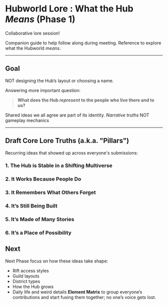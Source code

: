 # Hubworld Lore : What the Hub *Means* (Phase 1)

Collaborative lore session!

Companion guide to help follow along during meeting. Reference to explore what the Hubworld *means*.

---

## Goal

NOT designing the Hub’s layout or choosing a name.

Answering more important question:

> **What does the Hub *represent* to the people who live there and to us?**

Shared ideas we all agree are part of its identity. *Narrative truths* NOT gameplay mechanics

---

## Draft Core Lore Truths (a.k.a. "Pillars")

Recurring ideas that showed up across everyone's submissions:

### 1. **The Hub is Stable in a Shifting Multiverse**

### 2. **It Works Because People Do**

### 3. **It Remembers What Others Forget**

### 4. **It’s Still Being Built**

### 5. **It’s Made of Many Stories**

### 6. **It’s a Place of Possibility**


## Next

Next Phase focus on how these ideas take shape:
- Rift access styles
- Guild layouts
- District types
- How the Hub grows
- Daily life and weird details
**Element Matrix** to group everyone’s contributions and start fusing them together; no one’s voice gets lost.